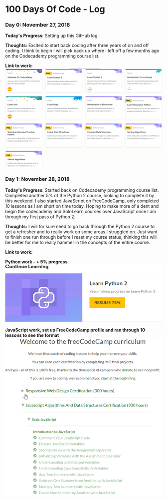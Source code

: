 # 100 Days Of Code - Log

### Day 0: November 27, 2018

**Today's Progress**: Setting up this GitHub log.

**Thoughts:** Excited to start back coding after three years of on and off coding. I think to begin I will pick back up where I left off a few months ago on the Codecademy programming course list.

**Link to work:**
![](Pictures/Day0.0.png)

### Day 1: November 28, 2018

**Today's Progress**: Started back on Codecademy programming course list. Completed another 5% of the Python 2 course, looking to complete it by this weekend.
I also started JavaScript on FreeCodeCamp, only completed 10 lessons as I am short on time today. Hoping to make more of a dent and begin the codecademy and SoloLearn courses over JavaScript once I am through my first pass of Python 2.

**Thoughts:** I will for sure need to go back through the Python 2 course to get a refresher and to really work on some areas I struggled on. Just want to finish one run through before I reset my course status, thinking this will be better for me to really hammer in the concepts of the entire course. 

**Link to work:**

**Python work - + 5% progress**
![](Pictures/Day1.0.png)

**JavaScript work, set up FreeCodeCamp profile and ran through 10 lessons to see the format**
![](Pictures/Day1.1.png)

